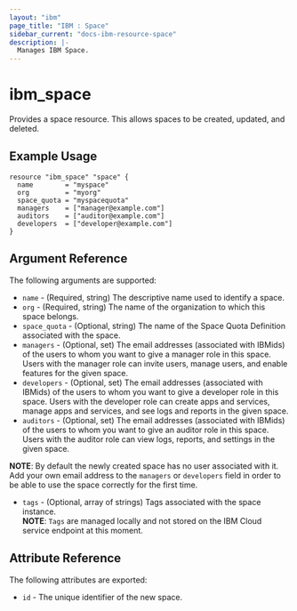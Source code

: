 ```yaml
---
layout: "ibm"
page_title: "IBM : Space"
sidebar_current: "docs-ibm-resource-space"
description: |-
  Manages IBM Space.
---
```


# ibm\_space

Provides a space resource. This allows spaces to be created, updated, and deleted.

## Example Usage

```hcl
resource "ibm_space" "space" {
  name        = "myspace"
  org         = "myorg"
  space_quota = "myspacequota"
  managers    = ["manager@example.com"]
  auditors    = ["auditor@example.com"]
  developers  = ["developer@example.com"]
}
```

## Argument Reference

The following arguments are supported:

* `name` - (Required, string) The descriptive name used to identify a space.
* `org` - (Required, string) The name of the organization to which this space belongs.
* `space_quota` - (Optional, string) The name of the Space Quota Definition associated with the space.
* `managers` - (Optional, set) The email addresses (associated with IBMids) of the users to whom you want to give a manager role in this space. Users with the manager role can invite users, manage users, and enable features for the given space.
* `developers` - (Optional, set) The email addresses (associated with IBMids) of the users to whom you want to give a developer role in this space. Users with the developer role can create apps and services, manage apps and services, and see logs and reports in the given space.
* `auditors` - (Optional, set) The email addresses (associated with IBMids) of the users to whom you want to give an auditor role in this space. Users with the auditor role can view logs, reports, and settings in the given space.  

**NOTE**: By default the newly created space has no user associated with it. Add your own email address to the `managers` or `developers` field in order to be able to use the space correctly for the first time.

* `tags` - (Optional, array of strings) Tags associated with the space instance.  
  **NOTE**: `Tags` are managed locally and not stored on the IBM Cloud service endpoint at this moment.

## Attribute Reference

The following attributes are exported:

* `id` - The unique identifier of the new space.
